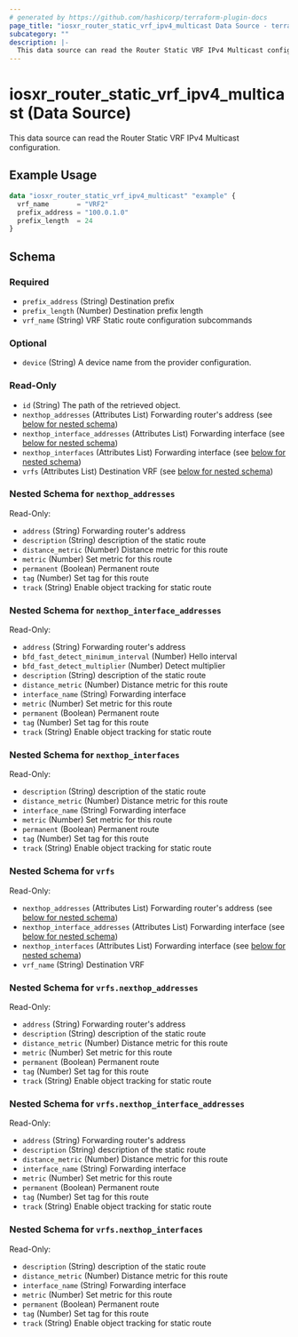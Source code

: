 ```yaml
---
# generated by https://github.com/hashicorp/terraform-plugin-docs
page_title: "iosxr_router_static_vrf_ipv4_multicast Data Source - terraform-provider-iosxr"
subcategory: ""
description: |-
  This data source can read the Router Static VRF IPv4 Multicast configuration.
---
```


# iosxr_router_static_vrf_ipv4_multicast (Data Source)

This data source can read the Router Static VRF IPv4 Multicast configuration.

## Example Usage

```terraform
data "iosxr_router_static_vrf_ipv4_multicast" "example" {
  vrf_name       = "VRF2"
  prefix_address = "100.0.1.0"
  prefix_length  = 24
}
```

<!-- schema generated by tfplugindocs -->
## Schema

### Required

- `prefix_address` (String) Destination prefix
- `prefix_length` (Number) Destination prefix length
- `vrf_name` (String) VRF Static route configuration subcommands

### Optional

- `device` (String) A device name from the provider configuration.

### Read-Only

- `id` (String) The path of the retrieved object.
- `nexthop_addresses` (Attributes List) Forwarding router's address (see [below for nested schema](#nestedatt--nexthop_addresses))
- `nexthop_interface_addresses` (Attributes List) Forwarding interface (see [below for nested schema](#nestedatt--nexthop_interface_addresses))
- `nexthop_interfaces` (Attributes List) Forwarding interface (see [below for nested schema](#nestedatt--nexthop_interfaces))
- `vrfs` (Attributes List) Destination VRF (see [below for nested schema](#nestedatt--vrfs))

<a id="nestedatt--nexthop_addresses"></a>
### Nested Schema for `nexthop_addresses`

Read-Only:

- `address` (String) Forwarding router's address
- `description` (String) description of the static route
- `distance_metric` (Number) Distance metric for this route
- `metric` (Number) Set metric for this route
- `permanent` (Boolean) Permanent route
- `tag` (Number) Set tag for this route
- `track` (String) Enable object tracking for static route


<a id="nestedatt--nexthop_interface_addresses"></a>
### Nested Schema for `nexthop_interface_addresses`

Read-Only:

- `address` (String) Forwarding router's address
- `bfd_fast_detect_minimum_interval` (Number) Hello interval
- `bfd_fast_detect_multiplier` (Number) Detect multiplier
- `description` (String) description of the static route
- `distance_metric` (Number) Distance metric for this route
- `interface_name` (String) Forwarding interface
- `metric` (Number) Set metric for this route
- `permanent` (Boolean) Permanent route
- `tag` (Number) Set tag for this route
- `track` (String) Enable object tracking for static route


<a id="nestedatt--nexthop_interfaces"></a>
### Nested Schema for `nexthop_interfaces`

Read-Only:

- `description` (String) description of the static route
- `distance_metric` (Number) Distance metric for this route
- `interface_name` (String) Forwarding interface
- `metric` (Number) Set metric for this route
- `permanent` (Boolean) Permanent route
- `tag` (Number) Set tag for this route
- `track` (String) Enable object tracking for static route


<a id="nestedatt--vrfs"></a>
### Nested Schema for `vrfs`

Read-Only:

- `nexthop_addresses` (Attributes List) Forwarding router's address (see [below for nested schema](#nestedatt--vrfs--nexthop_addresses))
- `nexthop_interface_addresses` (Attributes List) Forwarding interface (see [below for nested schema](#nestedatt--vrfs--nexthop_interface_addresses))
- `nexthop_interfaces` (Attributes List) Forwarding interface (see [below for nested schema](#nestedatt--vrfs--nexthop_interfaces))
- `vrf_name` (String) Destination VRF

<a id="nestedatt--vrfs--nexthop_addresses"></a>
### Nested Schema for `vrfs.nexthop_addresses`

Read-Only:

- `address` (String) Forwarding router's address
- `description` (String) description of the static route
- `distance_metric` (Number) Distance metric for this route
- `metric` (Number) Set metric for this route
- `permanent` (Boolean) Permanent route
- `tag` (Number) Set tag for this route
- `track` (String) Enable object tracking for static route


<a id="nestedatt--vrfs--nexthop_interface_addresses"></a>
### Nested Schema for `vrfs.nexthop_interface_addresses`

Read-Only:

- `address` (String) Forwarding router's address
- `description` (String) description of the static route
- `distance_metric` (Number) Distance metric for this route
- `interface_name` (String) Forwarding interface
- `metric` (Number) Set metric for this route
- `permanent` (Boolean) Permanent route
- `tag` (Number) Set tag for this route
- `track` (String) Enable object tracking for static route


<a id="nestedatt--vrfs--nexthop_interfaces"></a>
### Nested Schema for `vrfs.nexthop_interfaces`

Read-Only:

- `description` (String) description of the static route
- `distance_metric` (Number) Distance metric for this route
- `interface_name` (String) Forwarding interface
- `metric` (Number) Set metric for this route
- `permanent` (Boolean) Permanent route
- `tag` (Number) Set tag for this route
- `track` (String) Enable object tracking for static route
